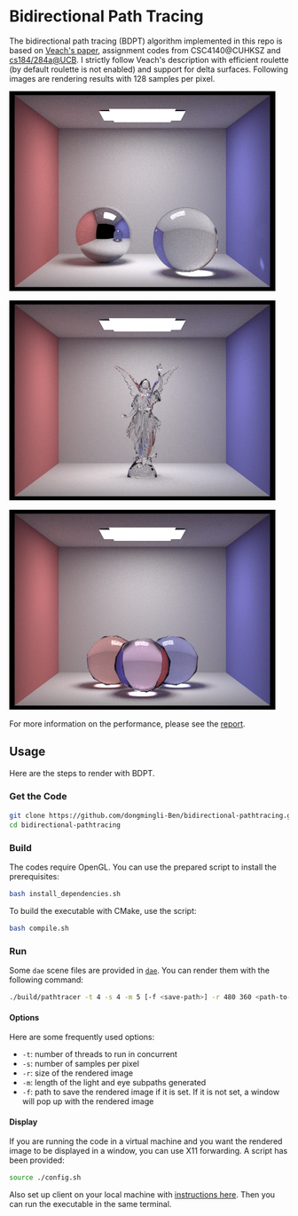 # Bidirectional Path Tracing

The bidirectional path tracing (BDPT) algorithm implemented in this repo is based on [Veach's paper](https://graphics.stanford.edu/papers/veach_thesis/thesis-bw.pdf), assignment codes from CSC4140@CUHKSZ and [cs184/284a@UCB](https://cs184.eecs.berkeley.edu/sp23). I strictly follow Veach's description with efficient roulette (by default roulette is not enabled) and support for delta surfaces. Following images are rendering results with 128 samples per pixel.

![image](assets/CBspheres_bdpt_128.png)

![image](assets/CBlucy_bdpt_128.png)

![image](assets/CBgems_bdpt_128.png)

For more information on the performance, please see the [report](./report.md).

## Usage

Here are the steps to render with BDPT.

### Get the Code

```bash
git clone https://github.com/dongmingli-Ben/bidirectional-pathtracing.git
cd bidirectional-pathtracing
```

### Build

The codes require OpenGL. You can use the prepared script to install the prerequisites:

```bash
bash install_dependencies.sh
```

To build the executable with CMake, use the script:

```bash
bash compile.sh
```

### Run

Some `dae` scene files are provided in [`dae`](./dae/). You can render them with the following command:

```bash
./build/pathtracer -t 4 -s 4 -m 5 [-f <save-path>] -r 480 360 <path-to-dae-file>
```

#### Options

Here are some frequently used options:

- `-t`: number of threads to run in concurrent
- `-s`: number of samples per pixel
- `-r`: size of the rendered image
- `-m`: length of the light and eye subpaths generated
- `-f`: path to save the rendered image if it is set. If it is not set, a window will pop up with the rendered image

#### Display

If you are running the code in a virtual machine and you want the rendered image to be displayed in a window, you can use X11 forwarding. A script has been provided:

```bash
source ./config.sh
```

Also set up client on your local machine with [instructions here](https://zhuanlan.zhihu.com/p/461378596). Then you can run the executable in the same terminal.